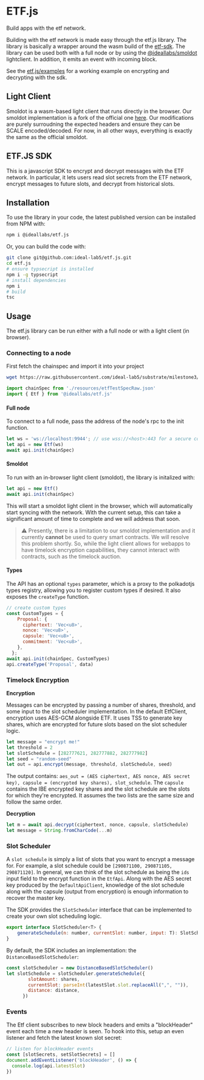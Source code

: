 # ETF.js

Build apps with the etf network.

Building with the etf network is made easy through the etf.js library. The library is basically a wrapper around the wasm build of the [etf-sdk](./etf_sdk.md). The library can be used both with a full node or by using the [@ideallabs/smoldot](https://github.com/ideal-lab5/smoldot/tree/etf) lightclient. In addition, it emits an event with incoming block.

See the [etf.js/examples](https://github.com/ideal-lab5/etf.js/tree/main/examples) for a working example on encrypting and decrypting with the sdk.

## Light Client

Smoldot is a wasm-based light client that runs directly in the browser. Our smoldot implementation is a fork of the official one [here](https://github.com/smol-dot/smoldot). Our modifications are purely surroudning the expected headers and ensure they can be SCALE encoded/decoded. For now, in all other ways, everything is exactly the same as the official smoldot.

## ETF.JS SDK

This is a javascript SDK to encrypt and decrypt messages with the ETF network. In particular, it lets users read slot secrets from the ETF network, encrypt messages to future slots, and decrypt from historical slots.

## Installation

To use the library in your code, the latest published version can be installed from NPM with:

```bash
npm i @ideallabs/etf.js
```

Or, you can build the code with:

```bash
git clone git@github.com:ideal-lab5/etf.js.git
cd etf.js
# ensure typsecript is installed
npm i -g typsecript
# install dependencies
npm i
# build
tsc
```

## Usage

The etf.js library can be run either with a full node or with a light client (in browser).

### Connecting to a node

First fetch the chainspec and import it into your project

``` bash
wget https://raw.githubusercontent.com/ideal-lab5/substrate/milestone3/etfTestSpecRaw.json
```

``` javascript
import chainSpec from './resources/etfTestSpecRaw.json'
import { Etf } from '@ideallabs/etf.js'
```

#### Full node

To connect to a full node, pass the address of the node's rpc to the init function.

```javascript
let ws = 'ws://localhost:9944'; // use wss://<host>:443 for a secure connection
let api = new Etf(ws)
await api.init(chainSpec)
```

#### Smoldot

To run with an in-browser light client (smoldot), the library is initalized with:

```javascript
let api = new Etf()
await api.init(chainSpec)
```

This will start a smoldot light client in the browser, which will automatically start syncing with the network. With the current setup, this can take a significant amount of time to complete and we will address that soon.

> :warning: Presently, there is a limitation to our smoldot implementation and it currently **cannot** be used to query smart contracts. We will resolve this problem shortly. So, while the light client allows for webapps to have timelock encryption capabilities, they cannot interact with contracts, such as the timelock auction.

#### Types

The API has an optional `types` parameter, which is a proxy to the polkadotjs types registry, allowing you to register custom types if desired. It also exposes the `createType` function.

``` javascript
// create custom types
const CustomTypes = {
    Proposal: {
      ciphertext: 'Vec<u8>',
      nonce: 'Vec<u8>',
      capsule: 'Vec<u8>',
      commitment: 'Vec<u8>',
    },
  };
await api.init(chainSpec, CustomTypes)
api.createType('Proposal', data)
```

### Timelock Encryption
**Encryption**

Messages can be encrypted by passing a number of shares, threshold, and some input to the slot scheduler implementation. In the default EtfClient, encryption uses AES-GCM alongside ETF. It uses TSS to generate key shares, which are encrypted for future slots based on the slot scheduler logic.

```javascript
let message = "encrypt me!"
let threshold = 2
let slotSchedule = [282777621, 282777882, 282777982]
let seed = "random-seed"
let out = api.encrypt(message, threshold, slotSchedule, seed)
```

The output contains: `aes_out = (AES ciphertext, AES nonce, AES secret key), capsule = (encrypted key shares), slot_schedule`. The `capsule` contains the IBE encrypted key shares and the slot schedule are the slots for which they're encrypted. It assumes the two lists are the same size and follow the same order.

**Decryption**

```javascript
let m = await api.decrypt(ciphertext, nonce, capsule, slotSchedule)
let message = String.fromCharCode(...m)
```

### Slot Scheduler

A `slot schedule` is simply a list of slots that you want to encrypt a message for. For example, a slot schedule could be `[290871100, 290871105, 290871120]`. In general, we can think of the slot schedule as being the `ids` input field to the encrypt function in the `EtfApi`. Along with the AES secret key produced by the `DefaultApiClient`, knowledge of the slot schedule along with the capsule (output from encryption) is enough information to recover the master key.

The SDK provides the `SlotScheduler` interface that can be implemented to create your own slot scheduling logic. 

``` javascript
export interface SlotScheduler<T> {
    generateSchedule(n: number, currentSlot: number, input: T): SlotSchedule;
}
```

By default, the SDK includes an implementation: the  `DistanceBasedSlotScheduler`:

``` javascript
const slotScheduler = new DistanceBasedSlotScheduler()
let slotSchedule = slotScheduler.generateSchedule({
        slotAmount: shares,
        currentSlot: parseInt(latestSlot.slot.replaceAll(",", "")), 
        distance: distance,
      })
```

### Events

The Etf client subscribes to new block headers and emits a "blockHeader" event each time a new header is seen. To hook into this, setup an even listener and fetch the latest known slot secret:

```javascript
// listen for blockHeader events
const [slotSecrets, setSlotSecrets] = []
document.addEventListener('blockHeader', () => {
  console.log(api.latestSlot)
})
```
